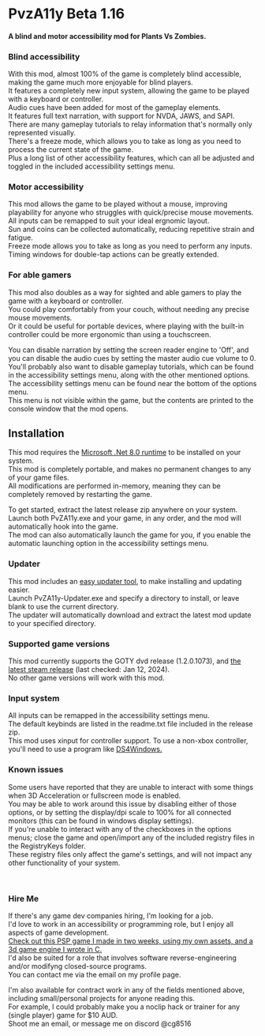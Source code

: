 ﻿# PvzA11y Beta 1.16
#### A blind and motor accessibility mod for Plants Vs Zombies.

### Blind accessibility
With this mod, almost 100% of the game is completely blind accessible, making the game much more enjoyable for blind players.  
It features a completely new input system, allowing the game to be played with a keyboard or controller.  
Audio cues have been added for most of the gameplay elements.  
It features full text narration, with support for NVDA, JAWS, and SAPI.  
There are many gameplay tutorials to relay information that's normally only represented visually.  
There's a freeze mode, which allows you to take as long as you need to process the current state of the game.  
Plus a long list of other accessibility features, which can all be adjusted and toggled in the included accessibility settings menu.  

### Motor accessibility
This mod allows the game to be played without a mouse, improving playability for anyone who struggles with quick/precise mouse movements.  
All inputs can be remapped to suit your ideal ergnomic layout.  
Sun and coins can be collected automatically, reducing repetitive strain and fatigue.  
Freeze mode allows you to take as long as you need to perform any inputs.  
Timing windows for double-tap actions can be greatly extended.  

### For able gamers
This mod also doubles as a way for sighted and able gamers to play the game with a keyboard or controller.  
You could play comfortably from your couch, without needing any precise mouse movements.  
Or it could be useful for portable devices, where playing with the built-in controller could be more ergonomic than using a touchscreen.  

You can disable narration by setting the screen reader engine to 'Off', and you can disable the audio cues by setting the master audio cue volume to 0.  
You'll probably also want to disable gameplay tutorials, which can be found in the accessibility settings menu, along with the other mentioned options.  
The accessibility settings menu can be found near the bottom of the options menu.  
This menu is not visible within the game, but the contents are printed to the console window that the mod opens.  




## Installation
This mod requires the [Microsoft .Net 8.0 runtime](https://dotnet.microsoft.com/en-us/download/dotnet/thank-you/runtime-desktop-8.0.0-windows-x86-installer) to be installed on your system.  
This mod is completely portable, and makes no permanent changes to any of your game files.  
All modifications are performed in-memory, meaning they can be completely removed by restarting the game.  

To get started, extract the latest release zip anywhere on your system.  
Launch both PvZA11y.exe and your game, in any order, and the mod will automatically hook into the game.  
The mod can also automatically launch the game for you, if you enable the automatic launching option in the accessibility settings menu.  

### Updater
This mod includes an [easy updater tool](https://github.com/CG8516/PvZA11y-Updater), to make installing and updating easier.  
Launch PvZA11y-Updater.exe and specify a directory to install, or leave blank to use the current directory.  
The updater will automatically download and extract the latest mod update to your specified directory.  

### Supported game versions  
This mod currently supports the GOTY dvd release (1.2.0.1073), and [the latest steam release](https://store.steampowered.com/app/3590/Plants_vs_Zombies_GOTY_Edition/) (last checked: Jan 12, 2024).  
No other game versions will work with this mod.  

### Input system
All inputs can be remapped in the accessibility settings menu.  
The default keybinds are listed in the readme.txt file included in the release zip.  
This mod uses xinput for controller support. To use a non-xbox controller, you'll need to use a program like [DS4Windows.](https://github.com/Ryochan7/DS4Windows)  

### Known issues  
Some users have reported that they are unable to interact with some things when 3D Acceleration or fullscreen mode is enabled.  
You may be able to work around this issue by disabling either of those options, or by setting the display/dpi scale to 100% for all connected monitors (this can be found in windows display settings).  
If you're unable to interact with any of the checkboxes in the options menus; close the game and open/import any of the included registry files in the RegistryKeys folder.   
These registry files only affect the game's settings, and will not impact any other functionality of your system.  

<br>

### Hire Me
If there's any game dev companies hiring, I'm looking for a job.  
I'd love to work in an accessibility or programming role, but I enjoy all aspects of game development.  
[Check out this PSP game I made in two weeks, using my own assets, and a 3d game engine I wrote in C.](https://cg8516.itch.io/valentines-day-psp)  
I'd also be suited for a role that involves software reverse-engineering and/or modifyng closed-source programs.  
You can contact me via the email on my profile page.  

I'm also available for contract work in any of the fields mentioned above, including small/personal projects for anyone reading this.  
For example, I could probably make you a noclip hack or trainer for any (single player) game for $10 AUD.  
Shoot me an email, or message me on discord @cg8516